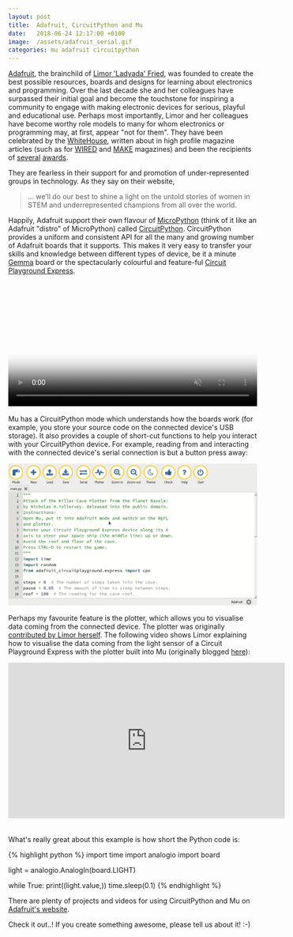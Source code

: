 ```yaml
---
layout: post
title:  Adafruit, CircuitPython and Mu
date:   2018-06-24 12:17:00 +0100
image:  /assets/adafruit_serial.gif
categories: mu adafruit circuitpython
---
```


[Adafruit](https://adafruit.com/), the brainchild of
[Limor 'Ladyada' Fried](http://www.ladyada.net/), was founded to create the
best possible resources, boards and designs for learning about electronics and
programming. Over the last decade she and her colleagues have surpassed their
initial goal and become the touchstone for inspiring a community to engage with
making electronic devices for serious, playful and educational use. Perhaps
most importantly, Limor and her colleagues have become worthy role models to
many for whom electronics or programming may, at first, appear "not for them".
They have been celebrated by the [WhiteHouse](https://blog.adafruit.com/2017/02/23/ladyada-adafruit-makers-removed-from-whitehouse-website-whchamps-nationofmakers-mfgday-makerswomen/),
written about in high profile magazine articles (such as for
[WIRED](https://blog.adafruit.com/2011/03/16/thank-you-makers/)
and [MAKE](https://blog.adafruit.com/2017/05/08/limor-ladyada-fried-on-the-cover-of-make-magazine-makev57/) magazines)
and been the recipients of [several](https://www.inc.com/profile/adafruit-industries)
[awards](https://blog.adafruit.com/2012/12/18/adafruits-ladyada-limor-fried-named-entrepreneur-of-the-year-by-entrepreneur-magazine-entmagazine/).

They are fearless in their support for and promotion of under-represented
groups in technology. As they say on their website,

> ... we’ll do our best to shine a light on the untold stories of women in
> STEM and underrepresented champions from all over the world.

Happily, Adafruit support their own flavour of
[MicroPython](https://micropython.org) (think of it like an Adafruit "distro"
of MicroPython) called [CircuitPython](https://learn.adafruit.com/category/circuitpython).
CircuitPython provides a uniform and consistent API for all the many and growing
number of Adafruit boards that it supports. This makes it very easy to transfer
your skills and knowledge between different types of device, be it a minute
[Gemma](https://learn.adafruit.com/adafruit-gemma-m0/circuitpython) board or
the spectacularly colourful and feature-ful [Circuit Playground Express](https://www.adafruit.com/product/3333).

<p><video id="Slide1" preload="auto" muted="" loop="" autoplay="" poster="https://cdn-shop.adafruit.com/product-videos/1024x768/3333-05.jpg" width="100%">
<source src="https://cdn-shop.adafruit.com/product-videos/1024x768/3333-05.mp4">
<img src="https://cdn-shop.adafruit.com/product-videos/1024x768/3333-05.jpg">
</video></p>

Mu has a CircuitPython mode which understands how the boards work (for example,
you store your source code on the connected device's USB storage). It also
provides a couple of short-cut functions to help you interact with your
CircuitPython device. For example, reading from and interacting with the
connected device's serial connection is but a button press away:

<img src="/assets/adafruit_serial.gif"/>

Perhaps my favourite feature is the plotter, which allows you to visualise data
coming from the connected device. The plotter was
originally [contributed by Limor herself](https://github.com/mu-editor/mu/issues/311).
The following video shows Limor explaining how to visualise the data coming
from the light sensor of a Circuit Playground Express with the plotter built
into Mu (originally blogged
[here](https://learn.adafruit.com/sensor-plotting-with-mu-and-circuitpython?embeds=allow)):

<div class="video-container">
<iframe width="560" height="315" src="https://www.youtube-nocookie.com/embed/8zCRmguw-_c?rel=0" frameborder="0" allow="autoplay; encrypted-media" allowfullscreen></iframe>
</div><br/>

What's really great about this example is how short the Python code is:

{% highlight python %}
import time
import analogio
import board

light = analogio.AnalogIn(board.LIGHT)

while True:
    print((light.value,))
    time.sleep(0.1)
{% endhighlight %}

There are plenty of projects and videos for using CircuitPython and Mu on
[Adafruit's website](https://learn.adafruit.com/category/circuitpython).

Check it out..! If you create something awesome, please tell us about it! :-)
